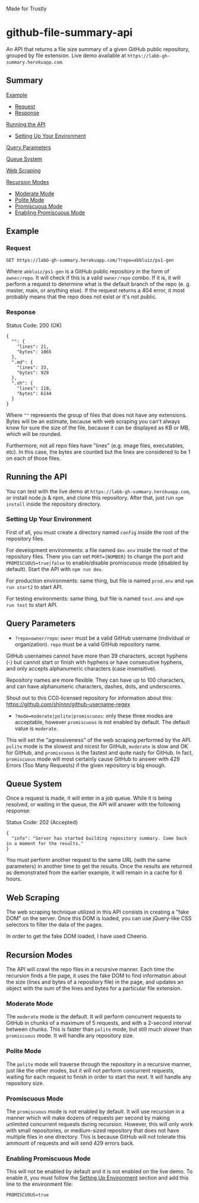 Made for Trustly

# github-file-summary-api

An API that returns a file size summary of a given GitHub public repository, grouped by file extension. Live demo available at `https://labb-gh-summary.herokuapp.com`.

## Summary

[Example](#example)
* [Request](#request)
* [Response](#response)

[Running the API](#running-the-api)
* [Setting Up Your Environment](#setting-up-your-environment)

[Query Parameters](#query-parameters)

[Queue System](#queue-system)

[Web Scraping](#web-scraping)

[Recursion Modes](#recursion-modes)
* [Moderate Mode](#moderate-mode)
* [Polite Mode](#polite-mode)
* [Promiscuous Mode](#promiscuous-mode)
* [Enabling Promiscuous Mode](#enabling-promiscuous-mode)

## Example

### Request
```
GET https://labb-gh-summary.herokuapp.com/?repo=abbluiz/ps1-gen
```
Where `abbluiz/ps1-gen` is a GitHub public repository in the form of `owner/repo`. It will check if this is a valid `owner/repo` combo. If it is, it will perform a request to determine what is the default branch of the repo (e. g. master, main, or anything else). If the request returns a 404 error, it most probably means that the repo does not exist or it's not public.

### Response

Status Code: 200 (OK)

```
{
  "": {
    "lines": 21,
    "bytes": 1065
  },
  ".md": {
    "lines": 33,
    "bytes": 928
  },
  ".sh": {
    "lines": 118,
    "bytes": 6144
  }
}
```

Where `""` represents the group of files that does not have any extensions. Bytes will be an estimate, because with web scraping you can't always know for sure the size of the file, because it can be displayed as KB or MB, which will be rounded.

Furthermore, not all repo files have "lines" (e.g. image files, executables, etc). In this case, the bytes are counted but the lines are considered to be 1 on each of those files.

## Running the API

You can test with the live demo at `https://labb-gh-summary.herokuapp.com`, or install node.js & npm, and clone this repository. After that, just run `npm install` inside the repository directory.

### Setting Up Your Environment

First of all, you must create a directory named `config` inside the root of the repository files.

For development environments: a file named `dev.env` inside the root of the repository files. There you can set `PORT={NUMBER}` to change the port and `PROMISCUOUS=true|false` to enable/disable promiscuous mode (disabled by default). Start the API with `npm run dev`.

For production environments: same thing, but file is named `prod.env` and `npm run start2` to start API.

For testing environments: same thing, but file is named `test.env` and `npm run test` to start API.

## Query Parameters

* `?repo=owner/repo`: `owner` must be a valid GitHub username (individual or organization). `repo` must be a valid GitHub repository name.

GitHub usernames cannot have more than 39 characters, accept hyphens (-) but cannot start or finish with hyphens or have consecutive hyphens, and only accepts alphanumeric characters (case insensitive).

Repository names are more flexible. They can have up to 100 characters, and can have alphanumeric characters, dashes, dots, and underscores.

Shout out to this CC0-licensed repository for information about this: https://github.com/shinnn/github-username-regex

* `?mode=moderate|polite|promiscuous`: only these three modes are acceptable, however `promiscuous` is not enabled by default. The default value is `moderate`.

This will set the "agressiveness" of the web scraping performed by the API. `polite` mode is the slowest and nicest for GitHub, `moderate` is slow and OK for GitHub, and `promiscuous` is the fastest and quite nasty for GitHub. In fact, `promiscuous` mode will most certainly cause GitHub to answer with 429 Errors (Too Many Requests) if the given repository is big enough.

## Queue System

Once a request is made, it will enter in a job queue. While it is being resolved, or waiting in the queue, the API will answer with the following response:

Status Code: 202 (Accepted)

```
{
  "info": "Server has started building repository summary. Come back in a moment for the results."
}
```

You must perform another request to the same URL (with the same parameters) in another time to get the results. Once the results are returned as demonstrated from the earlier example, it will remain in a cache for 6 hours.

## Web Scraping

The web scraping technique utilized in this API consists in creating a "fake DOM" on the server. Once this DOM is loaded, you can use jQuery-like CSS selectors to filter the data of the pages.

In order to get the fake DOM loaded, I have used Cheerio.

## Recursion Modes

The API will crawl the repo files in a recursive manner. Each time the recursion finds a file page, it uses the fake DOM to find information about the size (lines and bytes of a repository file) in the page, and updates an object with the sum of the lines and bytes for a particular file extension.

### Moderate Mode

The `moderate` mode is the default. It will perform concurrent requests to GitHub in chunks of a maximum of 5 requests, and with a 2-second interval between chunks. This is faster than `polite` mode, but still much slower than `promiscuous` mode. It will handle any repository size.

### Polite Mode

The `polite` mode will traverse through the repository in a recursive manner, just like the other modes, but it will not perform concurrent requests, waiting for each request to finish in order to start the next. It will handle any repository size.

### Promiscuous Mode

The `promiscuous` mode is not enabled by default. It will use recursion in a manner which will make dozens of requests per second by making unlimited concurrent requests during recursion. However, this will only work with small repositories, or medium-sized repository that does not have multiple files in one directory. This is because GitHub will not tolerate this ammount of requests and will send 429 errors back. 

### Enabling Promiscuous Mode

This will not be enabled by default and it is not enabled on the live demo. To enable it, you must follow the [Setting Up Environment](#setting-up-environment) section and add this line to the environment file:

```
PROMISCUOUS=true
```

